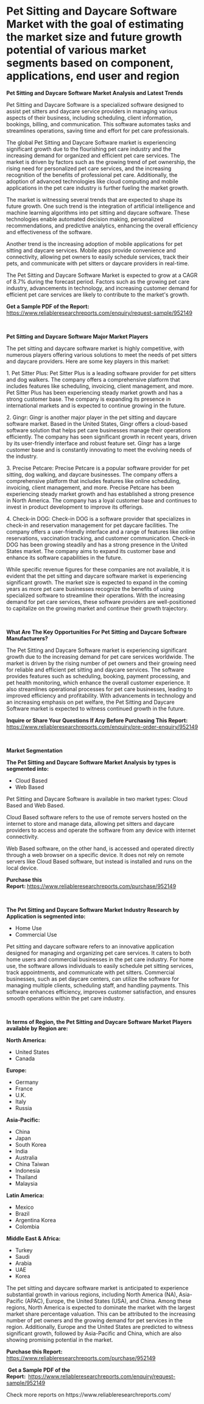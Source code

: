 <p><h1>Pet Sitting and Daycare Software Market with the goal of estimating the market size and future growth potential of various market segments based on component, applications, end user and region</h1></p><p><strong>Pet Sitting and Daycare Software Market Analysis and Latest Trends</strong></p>
<p><p>Pet Sitting and Daycare Software is a specialized software designed to assist pet sitters and daycare service providers in managing various aspects of their business, including scheduling, client information, bookings, billing, and communication. This software automates tasks and streamlines operations, saving time and effort for pet care professionals.</p><p>The global Pet Sitting and Daycare Software market is experiencing significant growth due to the flourishing pet care industry and the increasing demand for organized and efficient pet care services. The market is driven by factors such as the growing trend of pet ownership, the rising need for personalized pet care services, and the increasing recognition of the benefits of professional pet care. Additionally, the adoption of advanced technologies like cloud computing and mobile applications in the pet care industry is further fueling the market growth.</p><p>The market is witnessing several trends that are expected to shape its future growth. One such trend is the integration of artificial intelligence and machine learning algorithms into pet sitting and daycare software. These technologies enable automated decision making, personalized recommendations, and predictive analytics, enhancing the overall efficiency and effectiveness of the software.</p><p>Another trend is the increasing adoption of mobile applications for pet sitting and daycare services. Mobile apps provide convenience and connectivity, allowing pet owners to easily schedule services, track their pets, and communicate with pet sitters or daycare providers in real-time.</p><p>The Pet Sitting and Daycare Software Market is expected to grow at a CAGR of 8.7% during the forecast period. Factors such as the growing pet care industry, advancements in technology, and increasing customer demand for efficient pet care services are likely to contribute to the market's growth.</p></p>
<p><strong>Get a Sample PDF of the Report:&nbsp;</strong> <a href="https://www.reliableresearchreports.com/enquiry/request-sample/952149">https://www.reliableresearchreports.com/enquiry/request-sample/952149</a></p>
<p>&nbsp;</p>
<p><strong>Pet Sitting and Daycare Software Major Market Players</strong></p>
<p><p>The pet sitting and daycare software market is highly competitive, with numerous players offering various solutions to meet the needs of pet sitters and daycare providers. Here are some key players in this market:</p><p>1. Pet Sitter Plus: Pet Sitter Plus is a leading software provider for pet sitters and dog walkers. The company offers a comprehensive platform that includes features like scheduling, invoicing, client management, and more. Pet Sitter Plus has been experiencing steady market growth and has a strong customer base. The company is expanding its presence in international markets and is expected to continue growing in the future.</p><p>2. Gingr: Gingr is another major player in the pet sitting and daycare software market. Based in the United States, Gingr offers a cloud-based software solution that helps pet care businesses manage their operations efficiently. The company has seen significant growth in recent years, driven by its user-friendly interface and robust feature set. Gingr has a large customer base and is constantly innovating to meet the evolving needs of the industry.</p><p>3. Precise Petcare: Precise Petcare is a popular software provider for pet sitting, dog walking, and daycare businesses. The company offers a comprehensive platform that includes features like online scheduling, invoicing, client management, and more. Precise Petcare has been experiencing steady market growth and has established a strong presence in North America. The company has a loyal customer base and continues to invest in product development to improve its offerings.</p><p>4. Check-in DOG: Check-in DOG is a software provider that specializes in check-in and reservation management for pet daycare facilities. The company offers a user-friendly interface and a range of features like online reservations, vaccination tracking, and customer communication. Check-in DOG has been growing steadily and has a strong presence in the United States market. The company aims to expand its customer base and enhance its software capabilities in the future.</p><p>While specific revenue figures for these companies are not available, it is evident that the pet sitting and daycare software market is experiencing significant growth. The market size is expected to expand in the coming years as more pet care businesses recognize the benefits of using specialized software to streamline their operations. With the increasing demand for pet care services, these software providers are well-positioned to capitalize on the growing market and continue their growth trajectory.</p></p>
<p>&nbsp;</p>
<p><strong>What Are The Key Opportunities For Pet Sitting and Daycare Software Manufacturers?</strong></p>
<p><p>The Pet Sitting and Daycare Software market is experiencing significant growth due to the increasing demand for pet care services worldwide. The market is driven by the rising number of pet owners and their growing need for reliable and efficient pet sitting and daycare services. The software provides features such as scheduling, booking, payment processing, and pet health monitoring, which enhance the overall customer experience. It also streamlines operational processes for pet care businesses, leading to improved efficiency and profitability. With advancements in technology and an increasing emphasis on pet welfare, the Pet Sitting and Daycare Software market is expected to witness continued growth in the future.</p></p>
<p><strong>Inquire or Share Your Questions If Any Before Purchasing This Report:</strong> <a href="https://www.reliableresearchreports.com/enquiry/pre-order-enquiry/952149">https://www.reliableresearchreports.com/enquiry/pre-order-enquiry/952149</a></p>
<p>&nbsp;</p>
<p><strong>Market Segmentation</strong></p>
<p><strong>The Pet Sitting and Daycare Software Market Analysis by types is segmented into:</strong></p>
<p><ul><li>Cloud Based</li><li>Web Based</li></ul></p>
<p><p>Pet Sitting and Daycare Software is available in two market types: Cloud Based and Web Based. </p><p>Cloud Based software refers to the use of remote servers hosted on the internet to store and manage data, allowing pet sitters and daycare providers to access and operate the software from any device with internet connectivity. </p><p>Web Based software, on the other hand, is accessed and operated directly through a web browser on a specific device. It does not rely on remote servers like Cloud Based software, but instead is installed and runs on the local device.</p></p>
<p><strong>Purchase this Report:&nbsp;</strong><a href="https://www.reliableresearchreports.com/purchase/952149">https://www.reliableresearchreports.com/purchase/952149</a></p>
<p>&nbsp;</p>
<p><strong>The Pet Sitting and Daycare Software Market Industry Research by Application is segmented into:</strong></p>
<p><ul><li>Home Use</li><li>Commercial Use</li></ul></p>
<p><p>Pet sitting and daycare software refers to an innovative application designed for managing and organizing pet care services. It caters to both home users and commercial businesses in the pet care industry. For home use, the software allows individuals to easily schedule pet sitting services, track appointments, and communicate with pet sitters. Commercial businesses, such as pet daycare centers, can utilize the software for managing multiple clients, scheduling staff, and handling payments. This software enhances efficiency, improves customer satisfaction, and ensures smooth operations within the pet care industry.</p></p>
<p>&nbsp;</p>
<p><strong>In terms of Region, the Pet Sitting and Daycare Software Market Players available by Region are:</strong></p>
<p>
    <p> <strong> North America: </strong>
        <ul>
            <li>United States</li>
            <li>Canada</li>
        </ul>
        </p> 
    <p> <strong> Europe: </strong>
        <ul>
            <li>Germany</li>
            <li>France</li>
            <li>U.K.</li>
            <li>Italy</li>
            <li>Russia</li>
        </ul>
        </p> 
    <p> <strong> Asia-Pacific: </strong>
        <ul>
            <li>China</li>
            <li>Japan</li>
            <li>South Korea</li>
            <li>India</li>
            <li>Australia</li>
            <li>China Taiwan</li>
            <li>Indonesia</li>
            <li>Thailand</li>
            <li>Malaysia</li>
        </ul>
        </p> 
    <p> <strong> Latin America: </strong>
        <ul>
            <li>Mexico</li>
            <li>Brazil</li>
            <li>Argentina Korea</li>
            <li>Colombia</li>
        </ul>
        </p> 
    <p> <strong> Middle East & Africa: </strong>
        <ul>
            <li>Turkey</li>
            <li>Saudi</li>
            <li>Arabia</li>
            <li>UAE</li>
            <li>Korea</li>
        </ul>
    </p>
    </p>
<p><p>The pet sitting and daycare software market is anticipated to experience substantial growth in various regions, including North America (NA), Asia-Pacific (APAC), Europe, the United States (USA), and China. Among these regions, North America is expected to dominate the market with the largest market share percentage valuation. This can be attributed to the increasing number of pet owners and the growing demand for pet services in the region. Additionally, Europe and the United States are predicted to witness significant growth, followed by Asia-Pacific and China, which are also showing promising potential in the market.</p></p>
<p><strong>Purchase this Report: </strong><a href="https://www.reliableresearchreports.com/purchase/952149">https://www.reliableresearchreports.com/purchase/952149</a></p>
<p>&nbsp;<strong>Get a Sample PDF of the Report:&nbsp;&nbsp;</strong><a href="https://www.reliableresearchreports.com/enquiry/request-sample/952149">https://www.reliableresearchreports.com/enquiry/request-sample/952149</a></p>
<p><strong></strong></p>
<p>Check more reports on https://www.reliableresearchreports.com/</p>